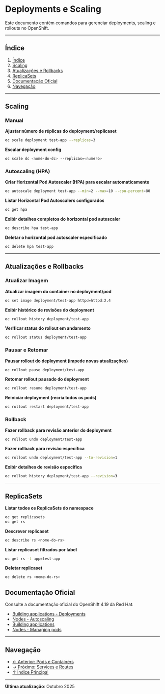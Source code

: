 # Deployments e Scaling

Este documento contém comandos para gerenciar deployments, scaling e rollouts no OpenShift.

---

## Índice

1. [Índice](#índice)
2. [Scaling](#scaling)
3. [Atualizações e Rollbacks](#atualizações-e-rollbacks)
4. [ReplicaSets](#replicasets)
5. [Documentação Oficial](#documentação-oficial)
6. [Navegação](#navegação)
---

## Scaling

### Manual
**Ajustar número de réplicas do deployment/replicaset**

```bash
oc scale deployment test-app --replicas=3
```

**Escalar deployment config**

```bash ignore-test
oc scale dc <nome-do-dc> --replicas=<numero>
```

### Autoscaling (HPA)
**Criar Horizontal Pod Autoscaler (HPA) para escalar automaticamente**

```bash
oc autoscale deployment test-app --min=2 --max=10 --cpu-percent=80
```

**Listar Horizontal Pod Autoscalers configurados**

```bash
oc get hpa
```

**Exibir detalhes completos do horizontal pod autoscaler**

```bash
oc describe hpa test-app
```

**Deletar o horizontal pod autoscaler especificado**

```bash
oc delete hpa test-app
```
---

## Atualizações e Rollbacks

### Atualizar Imagem
**Atualizar imagem do container no deployment/pod**

```bash
oc set image deployment/test-app httpd=httpd:2.4
```

**Exibir histórico de revisões do deployment**

```bash
oc rollout history deployment/test-app
```

**Verificar status do rollout em andamento**

```bash
oc rollout status deployment/test-app
```

### Pausar e Retomar
**Pausar rollout do deployment (impede novas atualizações)**

```bash
oc rollout pause deployment/test-app
```

**Retomar rollout pausado do deployment**

```bash
oc rollout resume deployment/test-app
```

**Reiniciar deployment (recria todos os pods)**

```bash
oc rollout restart deployment/test-app
```

### Rollback
**Fazer rollback para revisão anterior do deployment**

```bash
oc rollout undo deployment/test-app
```

**Fazer rollback para revisão específica**

```bash
oc rollout undo deployment/test-app --to-revision=1
```

**Exibir detalhes de revisão específica**

```bash
oc rollout history deployment/test-app --revision=3
```

---

## ReplicaSets

**Listar todos os ReplicaSets do namespace**

```bash
oc get replicasets
oc get rs
```

**Descrever replicaset**

```bash ignore-test
oc describe rs <nome-do-rs>
```

**Listar replicaset filtrados por label**

```bash
oc get rs -l app=test-app
```

**Deletar replicaset**

```bash ignore-test
oc delete rs <nome-do-rs>
```

## Documentação Oficial

Consulte a documentação oficial do OpenShift 4.19 da Red Hat:

- <a href="https://docs.redhat.com/en/documentation/openshift_container_platform/4.19/html/building_applications/deployments">Building applications - Deployments</a>
- <a href="https://docs.redhat.com/en/documentation/openshift_container_platform/4.19/html/nodes">Nodes - Autoscaling</a>
- <a href="https://docs.redhat.com/en/documentation/openshift_container_platform/4.19/html/building_applications">Building applications</a>
- <a href="https://docs.redhat.com/en/documentation/openshift_container_platform/4.19/html/nodes">Nodes - Managing pods</a>
---


## Navegação

- [← Anterior: Pods e Containers](04-pods-containers.md)
- [→ Próximo: Services e Routes](06-services-routes.md)
- [↑ Índice Principal](README.md)

---

**Última atualização**: Outubro 2025
